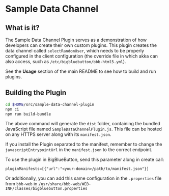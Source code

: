 # Sample Data Channel

## What is it?

The Sample Data Channel Plugin serves as a demonstration of how developers can create their own custom plugins. This plugin creates the data channel called `selectRandomUser`, which needs to be properly configured in the client configuration (the override file in which akka can also access, such as `/etc/bigbluebutton/bbb-html5.yml`).

See the **Usage** section of the main README to see how to build and run plugins.

## Building the Plugin

```bash
cd $HOME/src/sample-data-channel-plugin
npm ci
npm run build-bundle
```

The above command will generate the `dist` folder, containing the bundled JavaScript file named `SampleDataChannelPlugin.js`. This file can be hosted on any HTTPS server along with its `manifest.json`.

If you install the Plugin separated to the manifest, remember to change the `javascriptEntrypointUrl` in the `manifest.json` to the correct endpoint.

To use the plugin in BigBlueButton, send this parameter along in create call:

```
pluginManifests=[{"url":"<your-domain>/path/to/manifest.json"}]
```

Or additionally, you can add this same configuration in the `.properties` file from `bbb-web` in `/usr/share/bbb-web/WEB-INF/classes/bigbluebutton.properties`
